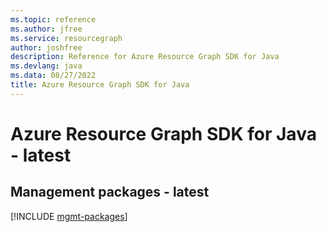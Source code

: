 ```yaml
---
ms.topic: reference
ms.author: jfree
ms.service: resourcegraph
author: joshfree
description: Reference for Azure Resource Graph SDK for Java
ms.devlang: java
ms.data: 08/27/2022
title: Azure Resource Graph SDK for Java
---
```

# Azure Resource Graph SDK for Java - latest

## Management packages - latest
[!INCLUDE [mgmt-packages](resource-graph-mgmt-index.md)]